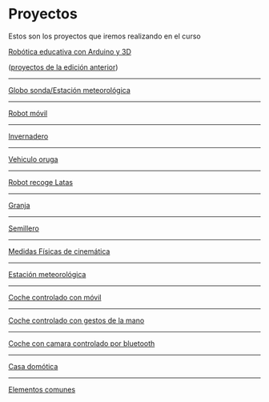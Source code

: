 # Proyectos

Estos son los proyectos que iremos realizando en el curso

[Robótica educativa con Arduino y 3D](https://github.com/javacasm/Robotica-Educativa-Arduino-y-3D/blob/master/Rob%C3%B3tica%20educativa-%20proyectos%20con%20Arduino%20y%203D.md)

([proyectos de la edición anterior](http://educacionadistancia.juntadeandalucia.es/profesorado/mod/forum/discuss.php?d=66043))


* * *

[Globo sonda/Estación meteorológica](./globo.md)

* * *

[Robot móvil](./robot.md)

* * *

[Invernadero](./invernadero.md)

* * *

[Vehiculo oruga](./oruga.md)

* * *

[Robot recoge Latas](./RobotRecogeLatas.md)

* * *

[Granja](./Granja.md)

* * *

[Semillero](./huerto.md)

* * *

[Medidas Físicas de cinemática](./Fisica.md)

* * *

[Estación meteorológica](./EstacionMeteo.md)

* * *

[Coche controlado con móvil](./cochemovil.md)

* * *

[Coche controlado con gestos de la mano](./cochemano.md)

* * *

[Coche con camara controlado por bluetooth](./droneCamaraMovil.md)

* * *

[Casa domótica](./casadomotica.md)

* * *

[Elementos comunes](https://github.com/javacasm/Robotica-Educativa-Arduino-y-3D/blob/master/proyectos/comunes.md)
